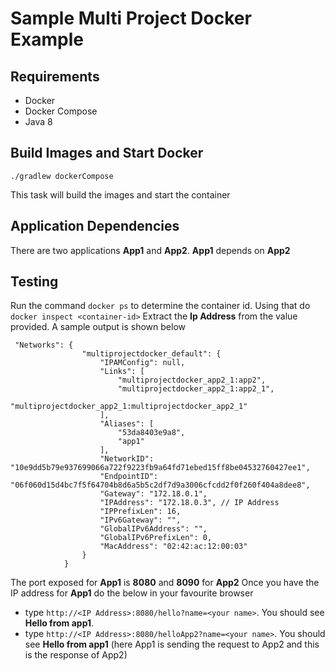 # Sample Multi Project Docker Example

## Requirements

* Docker
* Docker Compose
* Java 8

## Build Images and Start Docker

`./gradlew dockerCompose`

This task will build the images and start the container

## Application Dependencies

There are two applications **App1** and **App2**. **App1** depends on **App2**

## Testing

Run the command `docker ps` to determine the container id. Using that do `docker inspect <container-id>`
Extract the **Ip Address** from the value provided. A sample output is shown below

     "Networks": {
                    "multiprojectdocker_default": {
                        "IPAMConfig": null,
                        "Links": [
                            "multiprojectdocker_app2_1:app2",
                            "multiprojectdocker_app2_1:app2_1",
                            "multiprojectdocker_app2_1:multiprojectdocker_app2_1"
                        ],
                        "Aliases": [
                            "53da8403e9a8",
                            "app1"
                        ],
                        "NetworkID": "10e9dd5b79e937699066a722f9223fb9a64fd71ebed15ff8be04532760427ee1",
                        "EndpointID": "06f060d15d4bc7f5f64704b8d6a5b5c2df7d9a3006cfcdd2f0f260f404a8dee8",
                        "Gateway": "172.18.0.1",
                        "IPAddress": "172.18.0.3", // IP Address
                        "IPPrefixLen": 16,
                        "IPv6Gateway": "",
                        "GlobalIPv6Address": "",
                        "GlobalIPv6PrefixLen": 0,
                        "MacAddress": "02:42:ac:12:00:03"
                    }
                }

The port exposed for **App1** is **8080**  and **8090** for **App2**
Once you have the IP address for **App1** do the below in your favourite browser
* type `http://<IP Address>:8080/hello?name=<your name>`. You should see **Hello <your name> from app1**. 
* type `http://<IP Address>:8080/helloApp2?name=<your name>`. You should see **Hello <your name> from app1** (here App1 is sending the request to App2 and this is the response of App2)
